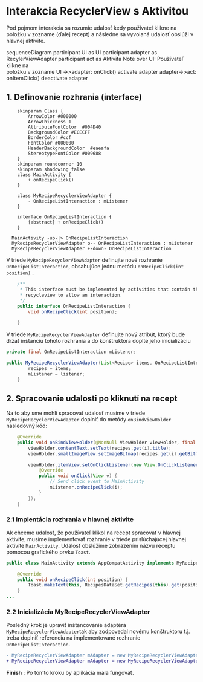 <script>mermaid.initialize({startOnLoad:true});</script>
# Interakcia RecyclerView s Aktivitou

Pod pojmom interakcia sa rozumie udalosť kedy používatel klikne na položku v zozname (ďalej recept) a následne sa vyvolaná udalosť obslúži v hlavnej aktivite. 
<div class="mermaid">
  sequenceDiagram
     participant UI as UI
     participant adapter as RecylerViewAdapter
     participant act as Aktivita
     Note over UI: Používateľ klikne na <br> položku v zozname
     UI ->>adapter: onClick()
     activate adapter
     adapter->>act: onItemClick()
     deactivate adapter
</div>

## 1. Definovanie rozhrania (interface)

```plantuml format="svg" classes="class myDiagram" alt="class diagram" title="Diagram rozhrania" width="300px" 
    skinparam Class {
    	ArrowColor #000000
    	ArrowThickness 1
    	AttributeFontColor	#004D40
    	BackgroundColor	#ECECFF
    	BorderColor	#ccf
    	FontColor #000000
    	HeaderBackgroundColor  #eaeafa
    	StereotypeFontColor	#009688
    }
    skinparam roundcorner 10
    skinparam shadowing false
    class MainActivity {
        + onRecipeClick()
    }

    class MyRecipeRecyclerViewAdapter {
        - OnRecipeListInteraction : mListener
    }

    interface OnRecipeListInteraction {
        {abstract} + onRecipeClick()
    }

  MainActivity -up-|> OnRecipeListInteraction
  MyRecipeRecyclerViewAdapter o-- OnRecipeListInteraction : mListener
  MyRecipeRecyclerViewAdapter +-down- OnRecipeListInteraction
```

V triede `MyRecipeRecyclerViewAdapter` definujte nové rozhranie  `OnRecipeListInteraction`, obsahujúce jednu metódu `onRecipeClick(int position)` .

```java
	/**
     * This interface must be implemented by activities that contain this
     * recycleview to allow an interaction.
     */
    public interface OnRecipeListInteraction {
        void onRecipeClick(int position);

    }
```

V triede `MyRecipeRecyclerViewAdapter` definujte nový atribút, ktorý bude držať inštanciu tohoto rozhrania a do konštruktora doplte jeho inicializáciu 

```java
private final OnRecipeListInteraction mListener;

public MyRecipeRecyclerViewAdapter(List<Recipe> items, OnRecipeListInteraction listener) {
        recipes = items;
        mListener = listener;
    }
```

## 2. Spracovanie udalosti po kliknutí na recept

Na to aby sme mohli spracovať udalosť musíme v triede  `MyRecipeRecyclerViewAdapter` doplniť do metódy `onBindViewHolder` nasledovný kód:

```java
    @Override
    public void onBindViewHolder(@NonNull ViewHolder viewHolder, final int i) {
        viewHolder.contentText.setText(recipes.get(i).title);
        viewHolder.smallImageView.setImageBitmap(recipes.get(i).getBitmapFromAsset());

        viewHolder.itemView.setOnClickListener(new View.OnClickListener() {
            @Override
            public void onClick(View v) {
                // Send click event to MainActivity
                mListener.onRecipeClick(i);
            }
        });
    }

```

### 2.1 Implentácia rozhrania v hlavnej aktivite

Ak chceme udalosť, že používateľ klikol na recept spracovať v hlavnej aktivite, musíme implementovať rozhranie v triede prislúchajúcej hlavnej aktivite `MainActivity`. Udalosť obslúžime zobrazením názvu receptu pomocou grafického prvku `Toast`.

```java
public class MainActivity extends AppCompatActivity implements MyRecipeRecyclerViewAdapter.OnRecipeListInteraction {

    @Override
    public void onRecipeClick(int position) {
        Toast.makeText(this, RecipesDataSet.getRecipes(this).get(position).title, Toast.LENGTH_LONG).show();
    }
...
```

### 2.2 Inicializácia MyRecipeRecyclerViewAdapter

Posledný krok je upraviť inštancovanie adaptéra `MyRecipeRecyclerViewAdapter`tak aby zodpovedal novému konštruktoru t.j. treba doplniť referenciu na implementované rozhranie  `OnRecipeListInteraction`.

```diff
- MyRecipeRecyclerViewAdapter mAdapter = new MyRecipeRecyclerViewAdapter(RecipesDataSet.getRecipes(this));
+ MyRecipeRecyclerViewAdapter mAdapter = new MyRecipeRecyclerViewAdapter(RecipesDataSet.getRecipes(this), this);
```



**Finish** : Po tomto kroku by aplikácia mala fungovať.

